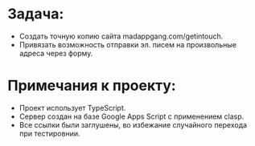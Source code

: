 # Задача:
* Создать точную копию сайта madappgang.com/getintouch.
* Привязать возможность отправки эл. писем на произвольные адреса через форму.


# Примечания к проекту:
* Проект использует TypeScript.
* Сервер создан на базе Google Apps Script с применением clasp.
* Все ссылки были заглушены, во избежание случайного перехода при тестировнии.